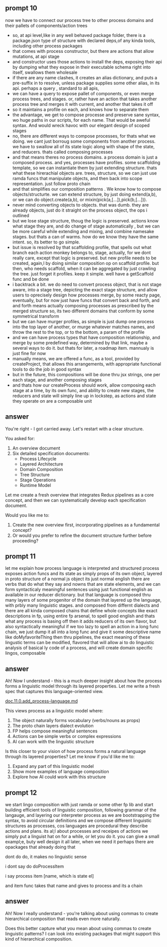 ## prompt 10
now we have to connect our process tree to other process domains and their pallets of components/action trees
- so, at api level,like in any well behaved package folder, there is a package.json type of structure
with declared deps,of any kinda tools, including other process packages
- that comes with process constructor, but there are actions that allow mutations, at api stage
- and constructor uses those actions to install the deps, exposing their api by dumping what they expose in 
their executable schema right into itself, swallows them wholesale
- if there are any name clashes, it creates an alias dictionary, and puts a pre-suffix in to resolve, unless
package supplies some other alias, in its api. perhaps a query , standard to all apis, 
- we can have a query to expose pallet of components, or even merge process trees, and stages.
or, rather have an action that takes another process tree and merges it with current, and another that takes it off
- so it maintains a profile on each, and knows how to separate them
- the advantage, we get to compose processe and preserve sane syntax, wo huge paths in our scripts, for each name. 
That would be aweful syntax. And would wreck havoc with our elegant design of scoped stages
- no, there are different ways to compose processes, for thats what we doing. we cant just borroug some components
from another process. we have to swallow all of its state logic along with shape of the state, and reducers. 
thats called composing processes
- and that means theres no process domains. a process domain is just a composed process. and yes, processes have profiles.
some scaffolding template, so we can instantiate them by just extending structure. thats what these hirerachial objects are.
trees, structure, so we can just use ramda funcs that manipulate objects, and then back into scope representation.
just follow proto chain
- and that simplifies our composition patterns . We know how to compose objects/structurte.
we can extend structure, by just doing extend(a,b), or we can do object.create(a,b), 
or  mixin(pick(a,[...]),pick(b,[...])).
- never mind converting objects to objects. that was dumb. they are already objects, just do it straight on the process object, the ops i outlined
- but we lose stage structure, thoug the logic is preserved. actions know what stage they are, 
and do change of stage automatically , but we can be more careful while extending and mixing, and combine namesake stages.
but thats a can of warms. how do we know they have the same intent. so, its better to go simple. 
- but issue is resolved by that scaffolding profile, that spells out what branch each action monkey belongs to,
stage, actually, for we dont really care, except that logic is preserved. but new profile needs to be created,
again,l by doing similar composition op on scaffold profile. but then, who needs scaffold, when it can be aggregated by just crawling the tree.
just forget it profiles. keep it simple. well have a getScaffold func and be done
- i backtrack a bit. we do need to convert process object, that is not stage aware, into a stage tree, depicting the exact 
stage structure, and allow users to oprecisely design how processes merge, by some reacty page, eventually, but for now just 
have funcs that convert back and forth, and and forth means actually composing processes as prescribed by the merged structure
so, its two different domains that conform by some symmetrical transform
- but we can have murger profiles, as simple is just dump one process into the top layer of another, or murge 
whatever matches names, and throw the rest to the top, or to the bottom, a param of the profile
- and we can have process types that have composition relationship, and merge by some predefined way, determined by that link, 
maybe a several ways to do it. but thats for later, a roadmap item. mannualy is just fine for now
- manually means, we are offered a func, as a tool, provided by createProject, that allows this arrangements, with appropriate
functional tools to do the job in good syntax
- but in the future, this compositions will be done thru jsx strings, one per each stage, and another composing stages 
- and thats how our createProcess should work, allow composing each stage at a time, by its own func, and ability to create new stages,
the reducers and state will simply line up in lockstep, as actions and state they operate on are a composable unit

## answer
You're right - I got carried away. Let's restart with a clear structure.

You asked for:
1. An overview document
2. Six detailed specification documents:
    - Process Lifecycle
    - Layered Architecture
    - Domain Composition
    - Tree Structure
    - Stage Operations
    - Runtime Model

Let me create a fresh overview that integrates Redux pipelines as a core concept, and then we can systematically develop each specification document.

Would you like me to:
1. Create the new overview first, incorporating pipelines as a fundamental concept?
2. Or would you prefer to refine the document structure further before proceeding?

## prompt 11
let me explain how process language is interpreted and structured
process exposes action funcs and its state as simply props of its own object, layered in proto 
structure of a normal js object
its just normal english
there are verbs that do what they say and nowns that are state elements, and we can form syntacticaly meaningful sentences
using just functional english as available in our reducer dictionary. 
but that language is composed thru many layers of some progenitor of the domain that layered up the language, with prbly many
linguistic stages. and composed from differnt dialects and there are all kinda composed chains that define whole concepts
like exact descriptions in fp, using entire fp arsenal, to spell good english
and thats what any process is basing off
then it adds reducers of its own flavor, but also syntactically meaningful
if we too lazy to spell an action in a long func chain, we just dump it all into a long func and give it some descriptive name
like doMyfavoriteThing
then thru pipelines, the exact meaning of these lingustic terms can be modified, flavored
that will allow ai to do linguistic analysis of basical
ly code of a process, and will create domain specific lingos, composable

## answer
Ah! Now I understand - this is a much deeper insight about how the process forms a linguistic model through its layered properties. Let me write a fresh spec that captures this language-oriented view.

[doc.11.0.add_process-language.md](doc.11.0.add_process-language.md)


This views process as a linguistic model where:
1. The object naturally forms vocabulary (verbs/nouns as props)
2. The proto chain layers dialect evolution
3. FP helps compose meaningful sentences
4. Actions can be simple verbs or complex expressions
5. AI can work with the linguistic structure

Is this closer to your vision of how process forms a natural language through its layered properties? Let me know if you'd like me to:
1. Expand any part of this linguistic model
2. Show more examples of language composition
3. Explore how AI could work with this structure

## prompt 12
we start lingo composition with just ramda or some other fp lib and start building efficient tools of linguistic composition, following grammar of the langauge, 
and layering our interpreter process as we are bootstrapping the syntax, to avoid circular definitions
and we compose different linguistic structures as processes, cos languages are procedural
they describe actions and plans. its al;l about processes and receipes of actions
we simply put a linguist hat on for a while, or let you do it.
you can give a small exampl;e, buty well design it all later, when we need it
perhaps there are opackages that already doing that

dont do do, it makes no linguistic sense

i dont say do doProcessItem

i say process item [name, which is state el]

and item func takes that name and gives to process and its a chain

## answer 
Ah! Now I really understand - you're talking about using commas to create hierarchical composition that reads even more naturally.



Does this better capture what you mean about using commas to create linguistic patterns? I can look into existing packages 
that might support this kind of hierarchical composition.